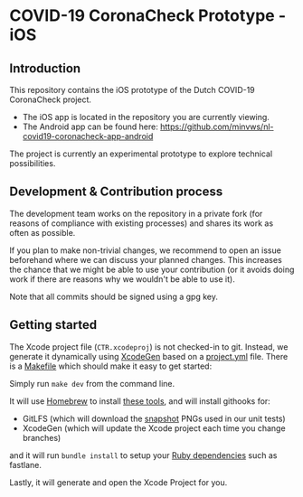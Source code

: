 # COVID-19 CoronaCheck Prototype - iOS

## Introduction
This repository contains the iOS prototype of the Dutch COVID-19 CoronaCheck project.

* The iOS app is located in the repository you are currently viewing.
* The Android app can be found here: https://github.com/minvws/nl-covid19-coronacheck-app-android 

The project is currently an experimental prototype to explore technical possibilities.   

## Development & Contribution process

The development team works on the repository in a private fork (for reasons of compliance with existing processes) and shares its work as often as possible.

If you plan to make non-trivial changes, we recommend to open an issue beforehand where we can discuss your planned changes.
This increases the chance that we might be able to use your contribution (or it avoids doing work if there are reasons why we wouldn't be able to use it).

Note that all commits should be signed using a gpg key.

## Getting started 

The Xcode project file (`CTR.xcodeproj`) is not checked-in to git. Instead, we generate it dynamically using [XcodeGen](https://github.com/yonaskolb/XcodeGen) based on a [project.yml](./.project.yml) file. There is a [Makefile](./Makefile) which should make it easy to get started:

Simply run `make dev` from the command line.  

It will use [Homebrew](https://brew.sh) to install [these tools](./Brewfile), and will install githooks for: 

- GitLFS (which will download the [snapshot](https://github.com/pointfreeco/swift-snapshot-testing) PNGs used in our unit tests) 
- XcodeGen (which will update the Xcode project each time you change branches)

and it will run `bundle install` to setup your [Ruby dependencies](./Gemfile) such as fastlane.

Lastly, it will generate and open the Xcode Project for you.
